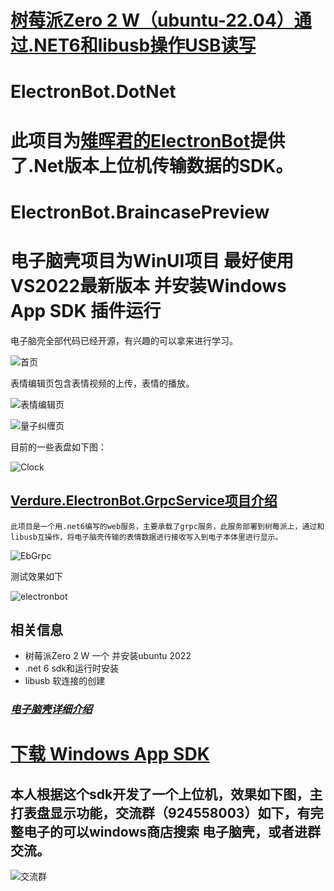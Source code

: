 # [树莓派Zero 2 W（ubuntu-22.04）通过.NET6和libusb操作USB读写](https://www.cnblogs.com/GreenShade/p/16795988.html)


# ElectronBot.DotNet

# 此项目为[雉晖君的ElectronBot](https://github.com/peng-zhihui/ElectronBot)提供了.Net版本上位机传输数据的SDK。


# ElectronBot.BraincasePreview
# 电子脑壳项目为WinUI项目 最好使用VS2022最新版本 并安装Windows App SDK 插件运行

 电子脑壳全部代码已经开源，有兴趣的可以拿来进行学习。

![首页](/Images/HomePage.png)

表情编辑页包含表情视频的上传，表情的播放。

![表情编辑页](/Images/EmojisEdit.png)

![量子纠缠页](/Images/EmojiPage.png)

目前的一些表盘如下图：

![Clock](/Images/clock.png)

## [Verdure.ElectronBot.GrpcService项目介绍](https://github.com/maker-community/ElectronBot.DotNet/tree/master/src/Verdure.ElectronBot.GrpcService)
    此项目是一个用.net6编写的web服务，主要承载了grpc服务，此服务部署到树莓派上，通过和libusb互操作，将电子脑壳传输的表情数据进行接收写入到电子本体里进行显示。

![EbGrpc](/Images/EbGrpc.png)

测试效果如下

![electronbot](/Images/electron-raspberrypi.jpg)

## 相关信息
+ 树莓派Zero 2 W 一个 并安装ubuntu 2022
+ .net 6 sdk和运行时安装
+ libusb 软连接的创建


### ***[电子脑壳详细介绍](https://github.com/maker-community/ElectronBot.Braincase)***

# [下载 Windows App SDK](https://docs.microsoft.com/zh-cn/windows/apps/windows-app-sdk/downloads)

## 本人根据这个sdk开发了一个上位机，效果如下图，主打表盘显示功能，交流群（924558003）如下，有完整电子的可以windows商店搜索 电子脑壳，或者进群交流。

![交流群](/Images/QQ.jpg)
